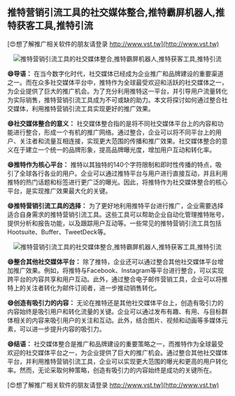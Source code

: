 ## **推特营销引流工具的社交媒体整合,推特霸屏机器人,推特获客工具,推特引流**

[😍想了解推广相关软件的朋友请登录 http://www.vst.tw](http://www.vst.tw)

 <center><img src="https://vst.tw/MP4/tuiguang/png/5.png" alt="推特营销引流工具的社交媒体整合,推特霸屏机器人,推特获客工具,推特引流"></center>

**😄导语：**
在当今数字化时代，社交媒体已经成为企业推广和品牌建设的重要渠道之一。而在众多社交媒体平台中，推特作为全球最受欢迎和活跃的社交媒体之一，为企业提供了巨大的推广机会。为了充分利用推特这一平台，并引导用户流量转化为实际销售，推特营销引流工具成为不可或缺的助力。本文将探讨如何通过整合社交媒体，利用推特营销引流工具实现更好的推广效果。

**😄社交媒体整合的意义：**
社交媒体整合指的是将不同社交媒体平台上的内容和功能进行整合，形成一个有机的推广网络。通过整合，企业可以将不同平台上的用户、关注者和流量互相连接，实现更大范围的传播和推广效果。社交媒体整合的意义在于建立一个统一的品牌形象，提高品牌曝光度，增加用户互动和转化率。

**😄推特作为核心平台：**
推特以其独特的140个字符限制和即时性传播的特点，吸引了全球各行各业的用户。企业可以通过推特平台与用户进行直接互动，并且利用推特的热门话题和标签进行更广泛的曝光。因此，将推特作为社交媒体整合的核心平台，是实现推广效果最大化的关键。

**😄推特营销引流工具的选择：**
为了更好地利用推特平台进行推广，企业需要选择适合自身需求的推特营销引流工具。这些工具可以帮助企业自动化管理推特账号，提供分析和报告功能，以及跟踪用户互动等。一些常见的推特营销引流工具包括Hootsuite、Buffer、TweetDeck等。

 <center><img src="https://vst.tw/MP4/tuiguang/png/8.png" alt="推特营销引流工具的社交媒体整合,推特霸屏机器人,推特获客工具,推特引流"></center>

**😄整合其他社交媒体平台：**
除了推特，企业还可以通过整合其他社交媒体平台增加推广效果。例如，将推特与Facebook、Instagram等平台进行整合，可以实现跨平台的内容共享和用户互动。此外，通过整合电子邮件营销工具，企业可以将推特上的关注者转化为邮件订阅者，进一步推动销售转化。

**😄创造有吸引力的内容：**
无论在推特还是其他社交媒体平台上，创造有吸引力的内容始终是吸引用户和转化流量的关键。企业可以通过发布有趣、有用、与目标群体相关的内容来吸引用户的关注和互动。此外，结合图片、视频和动画等多媒体元素，可以进一步提升内容的吸引力。

**😄结语：**
社交媒体整合是推广和品牌建设的重要策略之一，而推特作为全球最受欢迎的社交媒体平台之一，为企业提供了巨大的推广机会。通过整合其他社交媒体平台，并利用推特营销引流工具，企业可以实现更大范围的曝光和更高的用户转化率。然而，无论采取何种策略，创造有吸引力的内容始终是成功的关键所在。

[😍想了解推广相关软件的朋友请登录 http://www.vst.tw](http://www.vst.tw)



